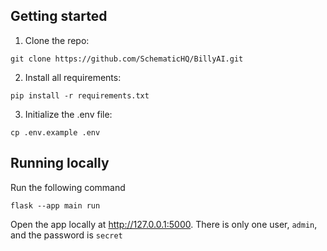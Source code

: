 ## Getting started
1. Clone the repo:

```
git clone https://github.com/SchematicHQ/BillyAI.git
```

2. Install all requirements:

```
pip install -r requirements.txt
```

3. Initialize the .env file:

```
cp .env.example .env
```

## Running locally

Run the following command

```
flask --app main run         
```

Open the app locally at http://127.0.0.1:5000. There is only one user, `admin`, and the password is `secret`